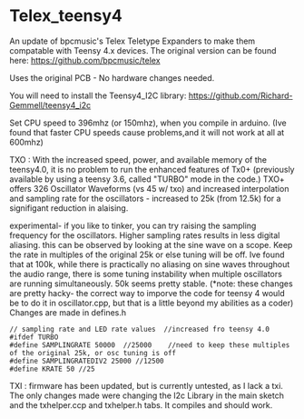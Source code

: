 # Telex_teensy4
An update of bpcmusic's Telex Teletype Expanders to make them compatable with Teensy 4.x devices.     The original version can be found here: https://github.com/bpcmusic/telex

Uses the original PCB - No hardware changes needed.

You will need to install the Teensy4_I2C library:   https://github.com/Richard-Gemmell/teensy4_i2c 


Set CPU speed to 396mhz (or 150mhz), when you compile in arduino.   (Ive found that faster CPU speeds cause problems,and it will not work at all at 600mhz)

TXO :  With the increased speed, power, and available memory of the teensy4.0, it is no problem to run the enhanced features of Tx0+ (previously available by using a teensy 3.6, called "TURBO" mode in the code.) TXO+ offers 326 Oscillator Waveforms (vs 45 w/ txo) and increased interpolation and sampling rate for the oscillators - increased to 25k (from 12.5k) for a signifigant reduction in alaising. 

experimental- if you like to tinker, you can try raising the sampling frequency for the oscillators.  Higher sampling rates results in less digital aliasing.  this can be observed by looking at the sine wave on a scope.  Keep the rate in multiples of the original 25k or else tuning will be off.  Ive found that at 100k, while there is practically no aliasing on sine waves throughout the audio range, there is some tuning instability when multiple oscillators are running simultaneously.    50k seems pretty stable.   (*note: these changes are pretty hacky- the correct way to imporve the code for teensy 4 would be to do it in oscillator.cpp, but that is a little beyond my abilities as a coder)   
Changes are made in defines.h

    // sampling rate and LED rate values  //increased fro teensy 4.0
    #ifdef TURBO
    #define SAMPLINGRATE 50000  //25000    //need to keep these multiples of the original 25k, or osc tuning is off
    #define SAMPLINGRATEDIV2 25000 //12500
    #define KRATE 50 //25


TXI : firmware has been updated, but is currently untested, as I lack a txi.  The only changes made were changing the I2c Library in the main sketch and the txhelper.ccp and txhelper.h tabs.    It compiles and should work.    
